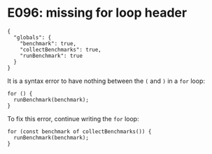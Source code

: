 # E096: missing for loop header

```config-for-examples
{
  "globals": {
    "benchmark": true,
    "collectBenchmarks": true,
    "runBenchmark": true
  }
}
```

It is a syntax error to have nothing between the `(` and `)` in a `for` loop:

    for () {
      runBenchmark(benchmark);
    }

To fix this error, continue writing the `for` loop:

    for (const benchmark of collectBenchmarks()) {
      runBenchmark(benchmark);
    }
